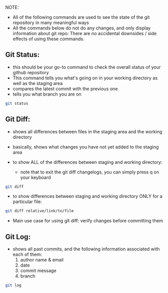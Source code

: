
NOTE:
- All of the following commands are used to see the state of the git repository in many meaningful ways
- All the commands below do not do any changes, and only display information about git repo: There are no accidental downsides / side effects of using these commands.


## Git Status:
- this should be your go-to command to check the overall status of your github repository
- This command tells you what's going on in your working directory as well as the staging area
- compares the latest commit with the previous one
- tells you what branch you are on

```bash
git status
```

## Git Diff:
- shows all differences between files in the staging area and the working directory
- basically, shows what changes you have not yet added to the staging area

- to show ALL of the differences between staging and working directory:
	- note that to exit the git diff changelogs, you can simply press q on your keyboard
```bash
git diff
```

- to show differences between staging and working directory ONLY for a particular file:
```bash
git diff relative/link/to/file
```

- Main use case for using git diff: verify changes before committing them

## Git Log:
- shows all past commits, and the following information associated with each of them:
	1. author name & email
	2. date
	3. commit message
	4. branch

```bash
git log
```
